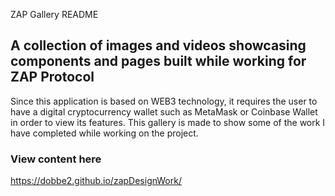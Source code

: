 ZAP Gallery README

## A collection of images and videos showcasing components and pages built while working for ZAP Protocol

Since this application is based on WEB3 technology, it requires the user to have a digital cryptocurrency wallet such as MetaMask or Coinbase Wallet in order to view its features.  This gallery is made to show some of the work I have completed while working on the project. 

### View content here

https://dobbe2.github.io/zapDesignWork/
